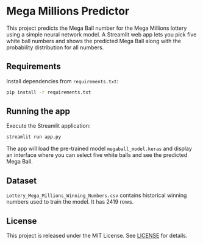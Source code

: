 # Mega Millions Predictor

This project predicts the Mega Ball number for the Mega Millions lottery using a simple neural network model. A Streamlit web app lets you pick five white ball numbers and shows the predicted Mega Ball along with the probability distribution for all numbers.

## Requirements
Install dependencies from `requirements.txt`:

```bash
pip install -r requirements.txt
```

## Running the app
Execute the Streamlit application:

```bash
streamlit run app.py
```

The app will load the pre-trained model `megaball_model.keras` and display an interface where you can select five white balls and see the predicted Mega Ball.

## Dataset
`Lottery_Mega_Millions_Winning_Numbers.csv` contains historical winning numbers used to train the model. It has 2419 rows.

## License
This project is released under the MIT License. See [LICENSE](LICENSE) for details.
